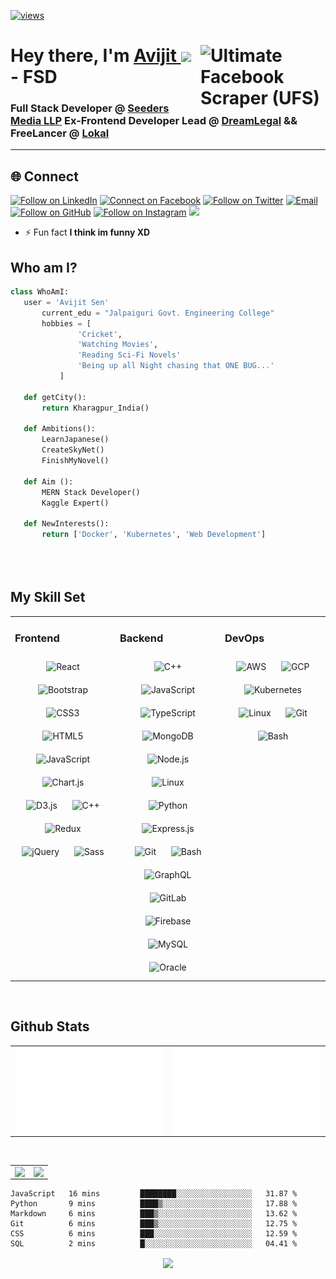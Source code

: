 
<a href="https://github.com/ashavijit"><img alt="views" title="Github views" src="https://komarev.com/ghpvc/?username=ashavijit&style=flat-square" width="125"/></a>


<h1 align="left">Hey there, I'm <a href="https://github.com/ashavijit/">Avijit </a><img src="https://media.giphy.com/media/hvRJCLFzcasrR4ia7z/giphy.gif" width="28"> 
 <a href="https://github.com/ashavijit/Ultimate-Facebook-Scraper"><img align="right" src="https://user-images.githubusercontent.com/30947706/79588950-17515780-80ee-11ea-8f66-e26da49fa052.png" alt="Ultimate Facebook Scraper (UFS)" width="200"/></a> - FSD </h1> 

### Full Stack Developer @ <a href="https://seedersmedia.com/">Seeders Media LLP</a> Ex-Frontend Developer Lead @ <a href="https://dreamlegal.in/">DreamLegal</a> && FreeLancer @ <a href="localee.co.in">Lokal</a>



<hr>

<h2 align="left">🌐 Connect</h2>
<p align="left">
  <a href="https://www.linkedin.com/in/avijit-sen-69a00b1b9/"><img title="Follow on LinkedIn" src="https://img.shields.io/badge/LinkedIn-0077B5?style=for-the-badge&logo=linkedin&logoColor=white"/></a>
  <a href="https://www.facebook.com/profile.php?id=100052683937154"><img title="Connect on Facebook" src="https://img.shields.io/badge/Facebook-1877F2?style=for-the-badge&logo=facebook&logoColor=white"/></a>
  <a href="https://twitter.com/Avijitsen123"><img title="Follow on Twitter" src="https://img.shields.io/badge/Twitter-1DA1F2?style=for-the-badge&logo=twitter&logoColor=white"/></a>
  <a href="mailto:avijitsen.me@gmail.com"><img title="Email" src="https://img.shields.io/badge/Gmail-D14836?style=for-the-badge&logo=gmail&logoColor=white"/></a>
  <a href="https://github.com/ashavijit"><img title="Follow on GitHub" src="https://img.shields.io/badge/GitHub-100000?style=for-the-badge&logo=github&logoColor=white"/></a>
  <a href="https://www.instagram.com/_avijit_sen.jsx"><img title="Follow on Instagram" src="https://img.shields.io/badge/Instagram-E4405F?style=for-the-badge&logo=instagram&logoColor=white"/></a>
  <a href = "https://gitlab.com/rdx640"> <img src = "https://img.shields.io/badge/GitLab-FCA121?style=for-the-badge&logo=gitlab&logoColor=white" /></a>
  
</p>

- ⚡ Fun fact **I think im funny XD**
 ## Who am I?
 ```python
 class WhoAmI:
 	user = 'Avijit Sen'
		current_edu = "Jalpaiguri Govt. Engineering College"
		hobbies = [
				'Cricket',
				'Watching Movies',
				'Reading Sci-Fi Novels'
				'Being up all Night chasing that ONE BUG...'
			]
	
	def getCity():
		return Kharagpur_India()
	
	def Ambitions():
		LearnJapanese()
		CreateSkyNet()
		FinishMyNovel()
		
    def Aim ():
	    MERN Stack Developer()
	    Kaggle Expert()

    def NewInterests():
        return ['Docker', 'Kubernetes', 'Web Development']
		
		
	
 ```



## My Skill Set  
<table><tr><td valign="top" width="33%">



### Frontend  
<div align="center">  
<img style="margin: 10px" src="https://profilinator.rishav.dev/skills-assets/react-original-wordmark.svg" alt="React" height="50" />  
<img style="margin: 10px" src="https://profilinator.rishav.dev/skills-assets/bootstrap-plain.svg" alt="Bootstrap" height="50" />  
<img style="margin: 10px" src="https://profilinator.rishav.dev/skills-assets/css3-original-wordmark.svg" alt="CSS3" height="50" />  
<img style="margin: 10px" src="https://profilinator.rishav.dev/skills-assets/html5-original-wordmark.svg" alt="HTML5" height="50" />  
<img style="margin: 10px" src="https://profilinator.rishav.dev/skills-assets/javascript-original.svg" alt="JavaScript" height="50" />  
<img style="margin: 10px" src="https://profilinator.rishav.dev/skills-assets/logo-title.svg" alt="Chart.js" height="50" />  
<img style="margin: 10px" src="https://profilinator.rishav.dev/skills-assets/d3js-original.svg" alt="D3.js" height="50" />  
<img style="margin: 10px" src="https://profilinator.rishav.dev/skills-assets/cplusplus-original.svg" alt="C++" height="50" />  
<img style="margin: 10px" src="https://profilinator.rishav.dev/skills-assets/redux-original.svg" alt="Redux" height="50" />  
<img style="margin: 10px" src="https://profilinator.rishav.dev/skills-assets/jquery.png" alt="jQuery" height="50" />  
<img style="margin: 10px" src="https://profilinator.rishav.dev/skills-assets/sass-original.svg" alt="Sass" height="50" />  
</div>

</td><td valign="top" width="33%">



### Backend  
<div align="center">  
<img style="margin: 10px" src="https://profilinator.rishav.dev/skills-assets/cplusplus-original.svg" alt="C++" height="50" />  
<img style="margin: 10px" src="https://profilinator.rishav.dev/skills-assets/javascript-original.svg" alt="JavaScript" height="50" />  
<img style="margin: 10px" src="https://profilinator.rishav.dev/skills-assets/typescript-original.svg" alt="TypeScript" height="50" />  
<img style="margin: 10px" src="https://profilinator.rishav.dev/skills-assets/mongodb-original-wordmark.svg" alt="MongoDB" height="50" />  
<img style="margin: 10px" src="https://profilinator.rishav.dev/skills-assets/nodejs-original-wordmark.svg" alt="Node.js" height="50" />  
<img style="margin: 10px" src="https://profilinator.rishav.dev/skills-assets/linux-original.svg" alt="Linux" height="50" />  
<img style="margin: 10px" src="https://profilinator.rishav.dev/skills-assets/python-original.svg" alt="Python" height="50" />  
<img style="margin: 10px" src="https://profilinator.rishav.dev/skills-assets/express-original-wordmark.svg" alt="Express.js" height="50" />  
<img style="margin: 10px" src="https://profilinator.rishav.dev/skills-assets/git-scm-icon.svg" alt="Git" height="50" />  
<img style="margin: 10px" src="https://profilinator.rishav.dev/skills-assets/gnu_bash-icon.svg" alt="Bash" height="50" />  
<img style="margin: 10px" src="https://profilinator.rishav.dev/skills-assets/graphql.png" alt="GraphQL" height="50" />  
<img style="margin: 10px" src="https://profilinator.rishav.dev/skills-assets/gitlab.svg" alt="GitLab" height="50" />  
<img style="margin: 10px" src="https://profilinator.rishav.dev/skills-assets/firebase.png" alt="Firebase" height="50" />  
<img style="margin: 10px" src="https://profilinator.rishav.dev/skills-assets/mysql-original-wordmark.svg" alt="MySQL" height="50" />  
<img style="margin: 10px" src="https://profilinator.rishav.dev/skills-assets/oracle-original.svg" alt="Oracle" height="50" />  
</div>

</td><td valign="top" width="33%">



###       DevOps  
<div align="center">  
<img style="margin: 10px" src="https://profilinator.rishav.dev/skills-assets/amazonwebservices-original-wordmark.svg" alt="AWS" height="50" />  
<img style="margin: 10px" src="https://profilinator.rishav.dev/skills-assets/google_cloud-icon.svg" alt="GCP" height="50" />  
<img style="margin: 10px" src="https://profilinator.rishav.dev/skills-assets/kubernetes-icon.svg" alt="Kubernetes" height="50" />  
<img style="margin: 10px" src="https://profilinator.rishav.dev/skills-assets/linux-original.svg" alt="Linux" height="50" />  
<img style="margin: 10px" src="https://profilinator.rishav.dev/skills-assets/git-scm-icon.svg" alt="Git" height="50" />  
<img style="margin: 10px" src="https://profilinator.rishav.dev/skills-assets/gnu_bash-icon.svg" alt="Bash" height="50" />  
</div>

</td></tr></table>  

<br/>  

## Github Stats  
<table><tr><td valign="top" width="50%">

<img src="https://raw.githubusercontent.com/ashavijit/github-stats/master/generated/overview.svg#gh-dark-mode-only" align="left" style="width: 100%" />

</td><td valign="top" width="50%">

<img src="https://raw.githubusercontent.com/ashavijit/github-stats/master/generated/languages.svg#gh-dark-mode-only" align="left" style="width: 100%" />

</td></tr></table>  

<br/>

<table><tr><td valign="top" width="50%">

<img src="https://github-readme-streak-stats.herokuapp.com?user=ashavijit&theme=city-lights&hide_border=true&date_format=%5BY.%5Dn.j&stroke=53DD25&currStreakNum=DD2727&dates=DD30A9" align="left" style="width: 100%" />

</td><td valign="top" width="50%">

<img src="https://activity-graph.herokuapp.com/graph?username=ashavijit&theme=react-dark" align="left" style="width: 100%" />

</td></tr></table>  


<!--START_SECTION:waka-->

```text
JavaScript   16 mins         ████████░░░░░░░░░░░░░░░░░   31.87 %
Python       9 mins          ████▒░░░░░░░░░░░░░░░░░░░░   17.88 %
Markdown     6 mins          ███▒░░░░░░░░░░░░░░░░░░░░░   13.62 %
Git          6 mins          ███▒░░░░░░░░░░░░░░░░░░░░░   12.75 %
CSS          6 mins          ███░░░░░░░░░░░░░░░░░░░░░░   12.59 %
SQL          2 mins          █░░░░░░░░░░░░░░░░░░░░░░░░   04.41 %
```

<!--END_SECTION:waka-->
<p align="center">
<img src="https://spotify-github-profile.vercel.app/api/view?uid=1xqh9d85ptiurfd4wuzftevro&cover_image=true&theme=default" align="center" style="width: 20%" />


</p>

